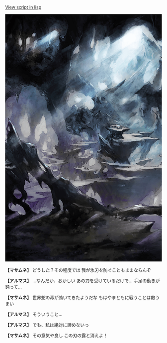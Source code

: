 [View script in lisp](../scripts/100105011.txt)

![101_cave.png](../images/backgrounds/101_cave.png)

**【マサムネ】**
どうした？その程度では
我が氷刃を防ぐこともままならんぞ

**【アルマス】**
…なんだか、おかしい
あの刀を受けているだけで…
手足の動きが鈍って…

**【マサムネ】**
世界蛇の毒が効いてきたようだな
もはやまともに戦うことは敵うまい

**【アルマス】**
そういうこと…

**【アルマス】**
でも、私は絶対に諦めないっ

**【マサムネ】**
その意気や良し
この刃の露と消えよ！
